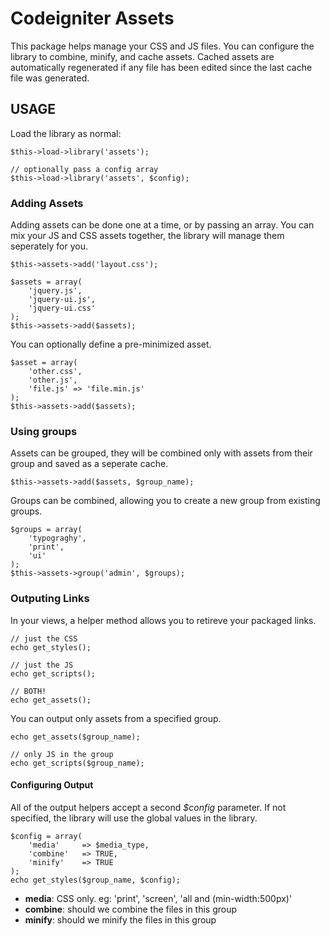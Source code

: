 Codeigniter Assets
==================

This package helps manage your CSS and JS files. You can configure the library to 
combine, minify, and cache assets. Cached assets are automatically regenerated if 
any file has been edited since the last cache file was generated.


## USAGE

Load the library as normal:

	$this->load->library('assets');

    // optionally pass a config array
	$this->load->library('assets', $config);


### Adding Assets

Adding assets can be done one at a time, or by passing an array. You can mix your 
JS and CSS assets together, the library will manage them seperately for you.

    $this->assets->add('layout.css');

    $assets = array(
        'jquery.js',
        'jquery-ui.js',
        'jquery-ui.css'
    );
    $this->assets->add($assets);

You can optionally define a pre-minimized asset.

    $asset = array(
        'other.css',
        'other.js',
        'file.js' => 'file.min.js'
    );
    $this->assets->add($assets);


### Using groups

Assets can be grouped, they will be combined only with assets from their group and 
saved as a seperate cache.

    $this->assets->add($assets, $group_name);

Groups can be combined, allowing you to create a new group from existing groups.

    $groups = array(
        'typograghy',
        'print',
        'ui'
    );
    $this->assets->group('admin', $groups); 

### Outputing Links

In your views, a helper method allows you to retireve your packaged links.

    // just the CSS
    echo get_styles();

    // just the JS
    echo get_scripts();

    // BOTH!
    echo get_assets();

You can output only assets from a specified group.

    echo get_assets($group_name);

    // only JS in the group
    echo get_scripts($group_name);


#### Configuring Output

All of the output helpers accept a second *$config* parameter. If not specified, 
the library will use the global values in the library.

    $config = array(
        'media'     => $media_type,
        'combine'   => TRUE,
        'minify'    => TRUE
    );
    echo get_styles($group_name, $config);

* **media**: CSS only. eg: 'print', 'screen', 'all and (min-width:500px)'
* **combine**: should we combine the files in this group
* **minify**: should we minify the files in this group

